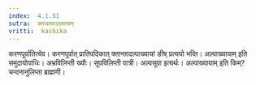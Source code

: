 ```yaml
---
index:  4.1.51
sutra:  क्तादल्पाऽख्यायाम्
vritti:  kashika 
---
```


करणपूर्वातित्येव। करणपूर्वात् प्रातिपदिकात् क्तान्तादल्पाख्यायां ङीष् प्रत्ययो भव्ति। अल्पाख्यायाम् इति समुदायोपाधिः। अभ्रविलिप्ती ख्यौः। सूपविलिप्ती पात्री। अल्पसूपा इत्यर्थः। अल्पाख्यायाम् इति किम्? चन्दनानुलिप्ता ब्राह्मणी।

